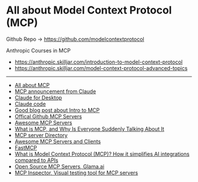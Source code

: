 # All about Model Context Protocol (MCP)

Github Repo -> https://github.com/modelcontextprotocol  

Anthropic Courses in MCP
- https://anthropic.skilljar.com/introduction-to-model-context-protocol
- https://anthropic.skilljar.com/model-context-protocol-advanced-topics

----

- [All about MCP](https://modelcontextprotocol.io/introduction)
- [MCP announcement from Claude](https://www.anthropic.com/news/model-context-protocol)
- [Claude for Desktop](https://claude.ai/download)
- [Claude code](https://docs.anthropic.com/en/docs/agents-and-tools/claude-code/overview)
- [Good blog post about Intro to MCP](https://blog.aitoolhouse.com/introduction-to-the-model-context-protocol-mcp-a-developers-guide-to-the-mcp-for-smarter-ai-assistants/)
- [Offical Github MCP Servers](https://github.com/modelcontextprotocol/servers)
- [Awesome MCP Servers](https://github.com/punkpeye/awesome-mcp-servers)
- [What is MCP, and Why Is Everyone Suddenly Talking About It](https://huggingface.co/blog/Kseniase/mcp)
- [MCP server Directory](https://www.pulsemcp.com/servers)
- [Awesome MCP Servers and Clients](https://mcp.so/)
- [FastMCP](https://gofastmcp.com/getting-started/welcome)
- [What is Model Context Protocol (MCP)? How it simplifies AI integrations compared to APIs](https://norahsakal.com/blog/mcp-vs-api-model-context-protocol-explained/#when-are-traditional-apis-better)
- [Open Source MCP Servers, Glama.ai](https://glama.ai/mcp/servers)
- [MCP Inspector, Visual testing tool for MCP servers](https://github.com/modelcontextprotocol/inspector)
